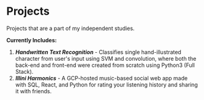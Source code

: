 # Projects
Projects that are a part of my independent studies.

**Currently Includes:**
1. ***Handwritten Text Recognition*** - Classifies single hand-illustrated character from user's input using SVM and convolution, where both the back-end and front-end were created from scratch using Python3 (Full Stack).
2. ***Illini Harmonics*** - A GCP-hosted music-based social web app made with SQL, React, and Python for rating your listening history and sharing it with friends.
